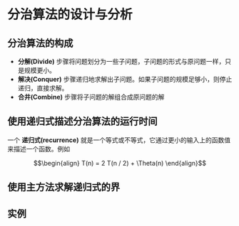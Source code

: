 # 分治算法的设计与分析
## 分治算法的构成
- **分解(Divide)** 步骤将问题划分为一些子问题，子问题的形式与原问题一样，只是规模更小。
- **解决(Conquer)** 步骤递归地求解出子问题。如果子问题的规模足够小，则停止递归，直接求解。
- **合井(Combine)** 步骤将子问题的解组合成原问题的解

## 使用递归式描述分治算法的运行时间
一个 **递归式(recurrence)** 就是一个等式或不等式，它通过更小的输入上的函数值来描述一个函数。例如
```math
\begin{align}
    T(n) = 2 T(n / 2) + \Theta(n)
\end{align}
```



## 使用主方法求解递归式的界
## 实例
